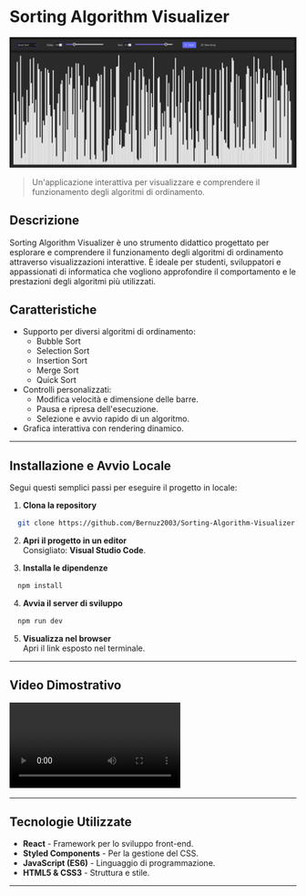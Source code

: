 # Sorting Algorithm Visualizer

![Sorting Visualizer](https://github.com/Bernuz2003/Sortify-Sorting-Algorithm-Visualizer/blob/master/project/media/screen_Sortify.png)

> Un'applicazione interattiva per visualizzare e comprendere il funzionamento degli algoritmi di ordinamento.

## **Descrizione**
Sorting Algorithm Visualizer è uno strumento didattico progettato per esplorare e comprendere il funzionamento degli algoritmi di ordinamento attraverso visualizzazioni interattive. È ideale per studenti, sviluppatori e appassionati di informatica che vogliono approfondire il comportamento e le prestazioni degli algoritmi più utilizzati.

## **Caratteristiche**
- Supporto per diversi algoritmi di ordinamento:
  - Bubble Sort
  - Selection Sort
  - Insertion Sort
  - Merge Sort
  - Quick Sort
- Controlli personalizzati:
  - Modifica velocità e dimensione delle barre.
  - Pausa e ripresa dell'esecuzione.
  - Selezione e avvio rapido di un algoritmo.
- Grafica interattiva con rendering dinamico.

---

## **Installazione e Avvio Locale**
Segui questi semplici passi per eseguire il progetto in locale:

1. **Clona la repository**
```bash
  git clone https://github.com/Bernuz2003/Sorting-Algorithm-Visualizer.git
```

2. **Apri il progetto in un editor**  
   Consigliato: **Visual Studio Code**.

3. **Installa le dipendenze**
```bash
  npm install
```

4. **Avvia il server di sviluppo**
```bash
  npm run dev
```

5. **Visualizza nel browser**  
   Apri il link esposto nel terminale.

---

## **Video Dimostrativo**
<video controls src="https://github.com/Bernuz2003/Sortify-Sorting-Algorithm-Visualizer/blob/master/project/media/reg_Sortify.mp4" title="Sortify-demo"></video>

---

## **Tecnologie Utilizzate**
- **React** - Framework per lo sviluppo front-end.
- **Styled Components** - Per la gestione del CSS.
- **JavaScript (ES6)** - Linguaggio di programmazione.
- **HTML5 & CSS3** - Struttura e stile.

---

